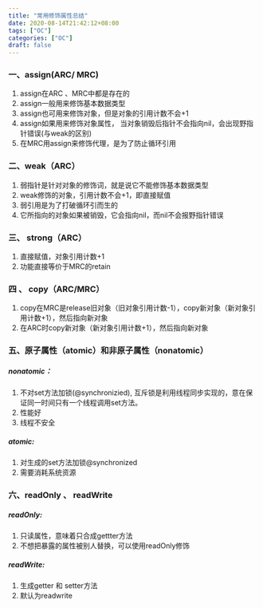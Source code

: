 ```yaml
---
title: "常用修饰属性总结"
date: 2020-08-14T21:42:12+08:00
tags: ["OC"]
categories: ["OC"]
draft: false
---
```


### 一、assign(ARC/ MRC)

1. assign在ARC 、MRC中都是存在的
2. assign一般用来修饰基本数据类型
3. assign也可用来修饰对象，但是对象的引用计数不会+1
4. assign如果用来修饰对象属性， 当对象销毁后指针不会指向nil，会出现野指针错误(与weak的区别)
5. 在MRC用assign来修饰代理，是为了防止循环引用



### 二、weak（ARC）

1. 弱指针是针对对象的修饰词，就是说它不能修饰基本数据类型
2. weak修饰的对象，引用计数不会+1，即直接赋值
3. 弱引用是为了打破循环引而生的
4. 它所指向的对象如果被销毁，它会指向nil，而nil不会报野指针错误



### 三、 strong（ARC）

1. 直接赋值，对象引用计数+1
2. 功能直接等价于MRC的retain



### 四 、 copy（ARC/MRC）

1. copy在MRC是release旧对象（旧对象引用计数-1），copy新对象（新对象引用计数+1），然后指向新对象
2. 在ARC时copy新对象（新对象引用计数+1），然后指向新对象



### 五、原子属性（atomic）和非原子属性（nonatomic）

##### nonatomic：

1. 不对set方法加锁(@synchronizied), 互斥锁是利用线程同步实现的，意在保证同一时间只有一个线程调用set方法。
2. 性能好
3. 线程不安全

##### atomic:

1. 对生成的set方法加锁@synchronized
2. 需要消耗系统资源



### 六、readOnly 、 readWrite

##### readOnly:

1. 只读属性，意味着只合成gettter方法
2. 不想把暴露的属性被别人替换，可以使用readOnly修饰

##### readWrite:

1. 生成getter 和 setter方法
2. 默认为readwrite

